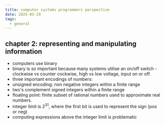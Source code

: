 ```yaml
---
title: computer systems programmers perspective
date: 2025-03-29
tags:
  - general
---
```

## chapter 2: representing and manipulating information
- computers use binary
- binary is so important because many systems utilise an on/off switch - clockwise vs counter cockwise, high vs low voltage, input on or off.
- three important encodings of numbers:
- unsigned encoding: non negative integers within a finite range
- two's complement signed integers within a finite range
- floating point: finite subset of rational numbers used to approximate real numbers.
- integer limit is $2^{31}$, where the first bit is used to represent the sign (pos or neg)
- computing expressions above the integer limit is problematic